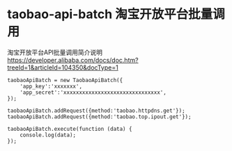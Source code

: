 # taobao-api-batch 淘宝开放平台批量调用


淘宝开放平台API批量调用简介说明  
https://developer.alibaba.com/docs/doc.htm?treeId=1&articleId=104350&docType=1


```
taobaoApiBatch = new TaobaoApiBatch({
    'app_key':'xxxxxxx',
    'app_secret':'xxxxxxxxxxxxxxxxxxxxxxxxxxxxxxx',
});

taobaoApiBatch.addRequest({method:'taobao.httpdns.get'});
taobaoApiBatch.addRequest({method:'taobao.top.ipout.get'});

taobaoApiBatch.execute(function (data) {
    console.log(data);
});
```
